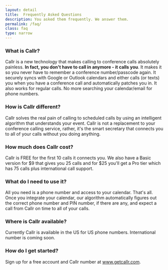 ```yaml
---
layout: detail
title:  Frequently Asked Questions
description: You asked them frequently. We answer them.
permalink: /faq/
class: faq
type: narrow
---
```


### What is Callr?

Callr is a new technology that makes calling to conference calls absolutely painless. **In fact, you don't have to call in anymore - it calls you**. It makes it so you never have to remember a conference number/passcode again. It securely syncs with Google or Outlook calendars and either calls (or texts) you when you have a conference call and automatically patches you in. It also works for regular calls. No more searching your calendar/email for phone numbers.

### How is Callr different?

Callr solves the real pain of calling to scheduled calls by using an intelligent algorithm that understands your event. Callr is not a replacement to your conference calling service, rather, it's the smart secretary that connects you to all of your calls without you doing anything.

### How much does Callr cost?

Callr is FREE for the first 10 calls it connects you. We also have a Basic version for $9 that gives you 25 calls and for $25 you'll get a Pro tier which has 75 calls plus international call support.

### What do I need to use it?

All you need is a phone number and access to your calendar. That's all. Once you integrate your calendar, our algorithm automatically figures out the correct phone number and PIN number, if there are any, and expect a call from Callr on time to all of your calls.

### Where is Callr available?

Currently Callr is available in the US for US phone numbers. International number is coming soon.

### How do I get started?

Sign up for a free account and Callr number at www.getcallr.com.
